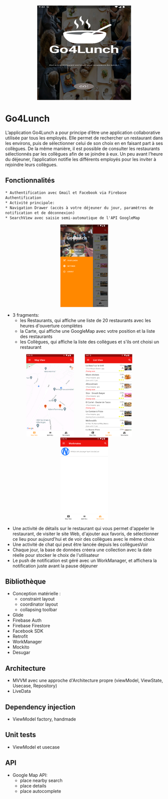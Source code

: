 <p align="center">
 	<img 
   		width="300"
   		height="300"
   		src="screenshot/Go4Lunch.png"
		alt="accueil" 
  	>
</p>

# Go4Lunch
L’application Go4Lunch a pour principe d’être une application collaborative utilisée par tous les employés. Elle permet de rechercher un restaurant dans les environs, puis de sélectionner celui de son choix en en faisant part à ses collègues. De la même manière, il est possible de consulter les restaurants sélectionnés par les collègues afin de se joindre à eux. Un peu avant l’heure du déjeuner, l’application notifie les différents employés pour les inviter à rejoindre leurs collègues.


## Fonctionnalités
	* Authentification avec Gmail et Facebook via Firebase Authentification
	* Activité principale:
	* Navigation Drawer (accès à votre déjeuner du jour, paramètres de notification et de déconnexion)
	* SearchView avec saisie semi-automatique de l'API GoogleMap

<p align="center">
 	<img alt="navDrawer" src="screenshot/navDrawer.png" width="30%">
</p>

* 3 fragments:
	* les Restaurants, qui affiche une liste de 20 restaurants avec les heures d'ouverture complètes
	* la Carte, qui affiche une GoogleMap avec votre position et la liste des restaurants
	* les Collègues, qui affiche la liste des collègues et s'ils ont choisi un restaurant

<p align="center">
 	<img alt="mapView" src="screenshot/mapView.png" width="30%">
&nbsp; &nbsp; &nbsp; &nbsp;
 	<img alt="listView" src="screenshot/listView.png" width="30%">
&nbsp; &nbsp; &nbsp; &nbsp;
 	<img alt="workmatesView" src="screenshot/workmate.png" width="30%">
</p>

* Une activité de détails sur le restaurant qui vous permet d'appeler le restaurant, de visiter le site Web, d'ajouter aux favoris, de sélectionner ce lieu pour aujourd'hui et de voir des collègues avec le même choix
* Une activité de chat qui peut être lancée depuis les collèguesVoir
* Chaque jour, la base de données créera une collection avec la date réelle pour stocker le choix de l'utilisateur
* Le push de notification est géré avec un WorkManager, et affichera la notification juste avant la pause déjeuner

## Bibliothèque
* Conception matérielle :
	* constraint layout
	* coordinator layout
	* collapsing toolbar
* Glide
* Firebase Auth
* Firebase Firestore
* Facebook SDK
* Retrofit
* WorkManager
* Mockito
* Desugar

## Architecture
* MVVM avec une approche d'Architecture propre (viewModel, ViewState, Usecase, Repository)
* LiveData

## Dependency injection
* ViewModel factory, handmade

## Unit tests
* ViewModel et usecase 

## API
* Google Map API:
	* place nearby search
	* place details
	* place autocomplete

